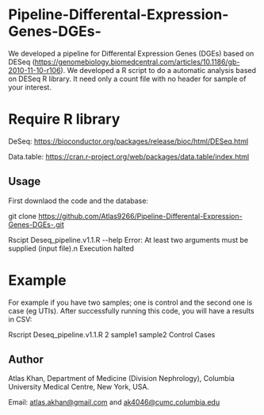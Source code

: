 # Pipeline-Differental-Expression-Genes-DGEs-

We developed a pipeline for Differental Expression Genes (DGEs) based on DESeq (https://genomebiology.biomedcentral.com/articles/10.1186/gb-2010-11-10-r106). We developed a R script to do a automatic analysis based on DESeq R library. It need only a count file with no header for sample of your interest.

# Require R library

DeSeq:  https://bioconductor.org/packages/release/bioc/html/DESeq.html

Data.table: https://cran.r-project.org/web/packages/data.table/index.html


## Usage

First downlaod the code and the database:

git clone https://github.com/Atlas9266/Pipeline-Differental-Expression-Genes-DGEs-.git

Rscipt Deseq_pipeline.v1.1.R --help
Error: At least two arguments must be supplied (input file).n
Execution halted

# Example 
For example if you have two samples; one is control and the second one is case (eg UTIs). After successfully running this code, you will have a results in CSV:

Rscript Deseq_pipeline.v1.1.R  2 sample1 sample2 Control Cases




## Author
Atlas Khan, Department of Medicine (Division Nephrology), Columbia University Medical Centre, New York, USA.

Email: atlas.akhan@gmail.com and ak4046@cumc.columbia.edu
